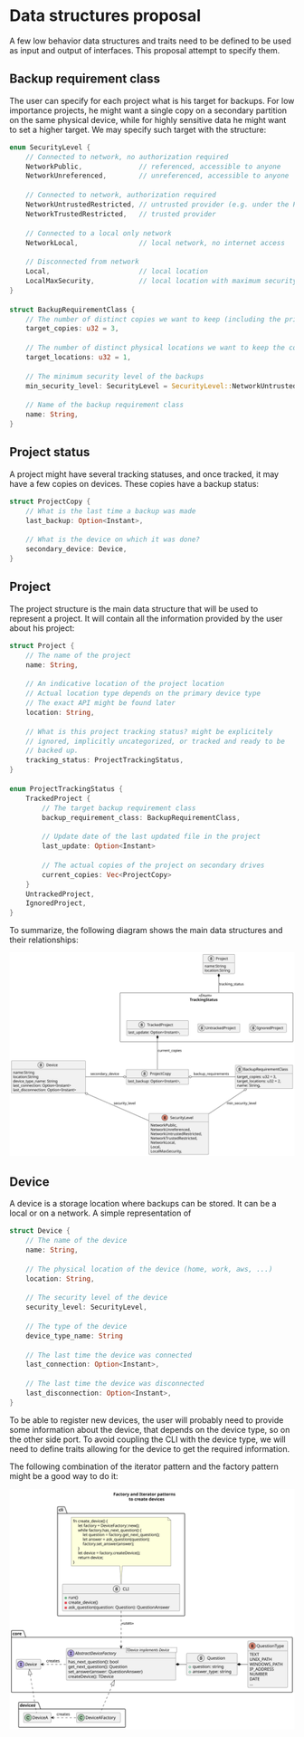 # Data structures proposal

A few low behavior data structures and traits need to be defined to be used as
input and output of interfaces. This proposal attempt to specify them.

## Backup requirement class

The user can specify for each project what is his target for backups. For low
importance projects, he might want a single copy on a secondary partition on the
same physical device, while for highly sensitive data he might want to set a
higher target. We may specify such target with the structure:

```rs
enum SecurityLevel {
    // Connected to network, no authorization required
    NetworkPublic,              // referenced, accessible to anyone
    NetworkUnreferenced,        // unreferenced, accessible to anyone

    // Connected to network, authorization required
    NetworkUntrustedRestricted, // untrusted provider (e.g. under the PATRIOT Act)
    NetworkTrustedRestricted,   // trusted provider

    // Connected to a local only network
    NetworkLocal,               // local network, no internet access

    // Disconnected from network
    Local,                      // local location
    LocalMaxSecurity,           // local location with maximum security (in a safe?)
}

struct BackupRequirementClass {
    // The number of distinct copies we want to keep (including the primary)
    target_copies: u32 = 3,

    // The number of distinct physical locations we want to keep the copies
    target_locations: u32 = 1,

    // The minimum security level of the backups
    min_security_level: SecurityLevel = SecurityLevel::NetworkUntrustedRestricted,

    // Name of the backup requirement class
    name: String,
}
```

## Project status

A project might have several tracking statuses, and once tracked, it may have
a few copies on devices. These copies have a backup status:

```rs
struct ProjectCopy {
    // What is the last time a backup was made
    last_backup: Option<Instant>,

    // What is the device on which it was done?
    secondary_device: Device,
}
```

## Project

The project structure is the main data structure that will be used to represent a
project. It will contain all the information provided by the user about his
project:

```rs
struct Project {
    // The name of the project
    name: String,

    // An indicative location of the project location
    // Actual location type depends on the primary device type
    // The exact API might be found later
    location: String,

    // What is this project tracking status? might be explicitely
    // ignored, implicitly uncategorized, or tracked and ready to be
    // backed up.
    tracking_status: ProjectTrackingStatus,
}

enum ProjectTrackingStatus {
    TrackedProject {
        // The target backup requirement class
        backup_requirement_class: BackupRequirementClass,

        // Update date of the last updated file in the project
        last_update: Option<Instant>

        // The actual copies of the project on secondary drives
        current_copies: Vec<ProjectCopy>
    }
    UntrackedProject,
    IgnoredProject,
}
```

To summarize, the following diagram shows the main data structures and their relationships:

![Main data structures](./diagrams/project.svg)

## Device

A device is a storage location where backups can be stored. It can be a local or on a network. A simple representation of

```rs
struct Device {
    // The name of the device
    name: String,

    // The physical location of the device (home, work, aws, ...)
    location: String,

    // The security level of the device
    security_level: SecurityLevel,

    // The type of the device
    device_type_name: String

    // The last time the device was connected
    last_connection: Option<Instant>,

    // The last time the device was disconnected
    last_disconnection: Option<Instant>,
}
```

To be able to register new devices, the user will probably need to provide
some information about the device, that depends on the device type, so on
the other side port. To avoid coupling the CLI with the device type, we
will need to define traits allowing for the device to get the required information.

The following combination of the iterator pattern and the factory pattern
might be a good way to do it:

![Device factory](./diagrams/device_factory.svg)
